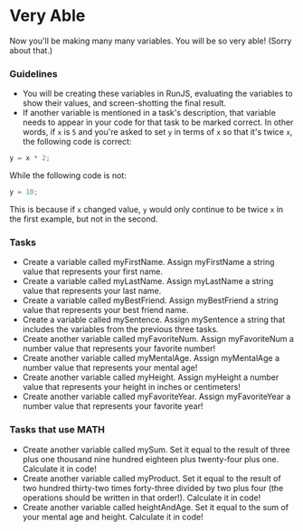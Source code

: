 # Very Able

Now you'll be making many many variables. You will be so very able! (Sorry about that.)

### Guidelines

* You will be creating these variables in RunJS, evaluating the variables to show their values, and screen-shotting the final result.
* If another variable is mentioned in a task's description, that variable needs to appear in your code for that task to be marked correct. In other words, if `x` is `5` and you're asked to set `y` in terms of `x` so that it's twice `x`, the following code is correct:

```javascript
y = x * 2;
```

While the following code is not:


```javascript
y = 10;
```

This is because if `x` changed value, `y` would only continue to be twice `x` in the first example, but not in the second.


### Tasks

* Create a variable called myFirstName. Assign myFirstName a string value that represents your first name.
* Create a variable called myLastName. Assign myLastName a string value that represents your last name.
* Create a variable called myBestFriend. Assign myBestFriend a string value that represents your best friend name.
* Create a variable called mySentence. Assign mySentence a string that includes the variables from the previous three tasks.
* Create another variable called myFavoriteNum. Assign myFavoriteNum a number value that represents your favorite number!
* Create another variable called myMentalAge. Assign myMentalAge a number value that represents your mental age!
* Create another variable called myHeight. Assign myHeight a number value that represents your height in inches or centimeters!
* Create another variable called myFavoriteYear. Assign myFavoriteYear a number value that represents your favorite year!


### Tasks that use MATH

* Create another variable called mySum. Set it equal to the result of three plus one thousand nine hundred eighteen plus twenty-four plus one. Calculate it in code!
* Create another variable called myProduct. Set it equal to the result of  two hundred thirty-two times forty-three divided by two plus four (the operations should be written in that order!). Calculate it in code!
* Create another variable called heightAndAge. Set it equal to the sum of your mental age and height. Calculate it in code!
